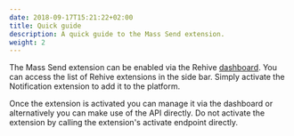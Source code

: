 ```yaml
---
date: 2018-09-17T15:21:22+02:00
title: Quick guide
description: A quick guide to the Mass Send extension.
weight: 2
---
```


The Mass Send extension can be enabled via the Rehive [dashboard](https://dashboard.rehive.com). You can access the list of Rehive extensions in the side bar. Simply activate the Notification extension to add it to the platform.

<aside class="notice">
	Once the extension is activated you can manage it via the dashboard or alternatively you can make use of the API directly. Do not activate the extension by calling the extension's activate endpoint directly.
</aside>
